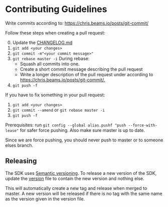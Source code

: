 # Contributing Guidelines

Write commits according to: <https://chris.beams.io/posts/git-commit/>

Follow these steps when creating a pull request:

0. Update the [CHANGELOG.md](./CHANGELOG.md)
1. `git add <your changes>`
2. `git commit -m"<your commit message>"`
3. `git rebase master -i`
    During rebase:
    - Squash all commits into one.
    - Create a short commit message describing the pull request
    - Write a longer description of the pull request under according to
      <https://chris.beams.io/posts/git-commit/.>
4. `git push -f`

If you have to fix something in your pull request:

1. `git add <your changes>`
2. `git commit --amend` or `git rebase master -i`
3. `git push -f`

Prerequisites:
run
`git config --global alias.pushf "push --force-with-lease"`
for safer force pushing.
Also make sure master is up to date.

Since we are force pushing, you should never push to master or to someone elses branch.

## Releasing

The SDK uses [Semantic versioning](https://semver.org/). To release a new version of the SDK, update the [version](https://github.com/cognitedata/cognite-sdk-dotnet/blob/master/version) file to contain the new version and nothing else.

This will automatically create a new tag and release when merged to master. A new version will be released if there is no tag with the same name as the version given in the version file.

